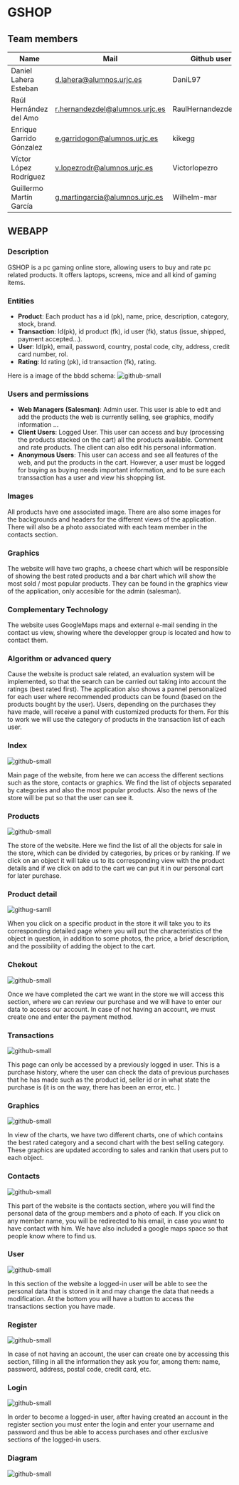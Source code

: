 # GSHOP

## Team members

| Name | Mail | Github user|
|--------|--------|------------|
|Daniel Lahera Esteban| d.lahera@alumnos.urjc.es | DaniL97 |
|Raúl Hernández del Amo| r.hernandezdel@alumnos.urjc.es | RaulHernandezdelAmo |
|Enrique Garrido Gónzalez | e.garridogon@alumnos.urjc.es | kikegg |
|Víctor López Rodríguez | v.lopezrodr@alumnos.urjc.es | Victorlopezro |
|Guillermo Martín García | g.martingarcia@alumnos.urjc.es | Wilhelm-mar |

## WEBAPP

### Description

GSHOP is a pc gaming online store, allowing users to buy and rate pc related products. It offers laptops, screens, mice and all kind of gaming items.

### Entities

* **Product**: Each product has a id (pk), name, price, description, category, stock, brand.
* **Transaction**: Id(pk), id product (fk), id user (fk), status (issue, shipped, payment accepted...).
* **User**: Id(pk), email, password, country, postal code, city, address, credit card number, rol.
* **Rating**: Id rating (pk), id transaction (fk), rating.

Here is a image of the bbdd schema:
![github-small](https://github.com/CodeURJC-DAW-2019-20/webapp14/blob/develop/imagereadme/bbdd.png)

### Users and permissions

* **Web Managers (Salesman)**: Admin user. This user is able to edit and add the products the web is currently selling, see graphics, modify information ...
* **Client Users**: Logged User. This user can access and buy (processing the products stacked on the cart) all the products available. Comment and rate products. The client can also edit his personal information.  
* **Anonymous Users**: This user can access and see all features of the web, and put the products in the cart. However, a user must be logged for buying as buying needs important information, and to be sure each transsaction has a user and view his shopping list.  

### Images

All products have one associated image. There are also some images for the backgrounds and headers for the different views of the application. There will also be a photo associated with each team member in the contacts section.

### Graphics

The website will have two graphs, a cheese chart which will be responsible of showing the best rated products and a bar chart which will show the most sold / most popular products. They can be found in the graphics view of the application, only accesible for the admin (salesman). 

### Complementary Technology

The website uses GoogleMaps maps and external e-mail sending in the contact us view, showing where the developper group is located and how to contact them.

### Algorithm or advanced query

Cause the website is product sale related, an evaluation system will be implemented, so that the search can be carried out taking into account the ratings (best rated first). The application also shows a pannel personalized for each user where recommended products can be found (based on the products bought by the user).
Users, depending on the purchases they have made, will receive a panel with customized products for them.
For this to work we will use the category of products in the transaction list of each user.

### Index
![github-small](https://github.com/CodeURJC-DAW-2019-20/webapp14/blob/develop/imagereadme/Index.png)

Main page of the website, from here we can access the different sections such as the store, contacts or graphics. We find the list of objects separated by categories and also the most popular products. Also the news of the store will be put so that the user can see it.


### Products
![github-small](https://github.com/CodeURJC-DAW-2019-20/webapp14/blob/develop/imagereadme/Products.png)

The store of the website. Here we find the list of all the objects for sale in the store, which can be divided by categories, by prices or by ranking. If we click on an object it will take us to its corresponding view with the product details and if we click on add to the cart we can put it in our personal cart for later purchase.

### Product detail
![githug-samll](https://github.com/CodeURJC-DAW-2019-20/webapp14/blob/develop/imagereadme/Singleproduct.png)

When you click on a specific product in the store it will take you to its corresponding detailed page where you will put the characteristics of the object in question, in addition to some photos, the price, a brief description, and the possibility of adding the object to the cart.

### Chekout
![github-small](https://github.com/CodeURJC-DAW-2019-20/webapp14/blob/develop/imagereadme/Checkout.png)

Once we have completed the cart we want in the store we will access this section, where we can review our purchase and we will have to enter our data to access our account. In case of not having an account, we must create one and enter the payment method.

### Transactions
![github-small](https://github.com/CodeURJC-DAW-2019-20/webapp14/blob/develop/imagereadme/transactions.png)

This page can only be accessed by a previously logged in user. This is a purchase history, where the user can check the data of previous purchases that he has made such as the product id, seller id or in what state the purchase is (it is on the way, there has been an error, etc. )

### Graphics
![github-small](https://github.com/CodeURJC-DAW-2019-20/webapp14/blob/develop/imagereadme/Graphics.png)

In view of the charts, we have two different charts, one of which contains the best rated category and a second chart with the best selling category. These graphics are updated according to sales and rankin that users put to each object.

### Contacts
![github-small](https://github.com/CodeURJC-DAW-2019-20/webapp14/blob/develop/imagereadme/contact.png)

This part of the website is the contacts section, where you will find the personal data of the group members and a photo of each. If you click on any member name, you will be redirected to his email, in case you want to have contact with him. We have also included a google maps space so that people know where to find us.

### User
![github-small](https://github.com/CodeURJC-DAW-2019-20/webapp14/blob/develop/imagereadme/user.png)

In this section of the website a logged-in user will be able to see the personal data that is stored in it and may change the data that needs a modification. At the bottom you will have a button to access the transactions section you have made.

### Register
![github-small](https://github.com/CodeURJC-DAW-2019-20/webapp14/blob/develop/imagereadme/Register.png)

In case of not having an account, the user can create one by accessing this section, filling in all the information they ask you for, among them: name, password, address, postal code, credit card, etc.

### Login
![github-small](https://github.com/CodeURJC-DAW-2019-20/webapp14/blob/develop/imagereadme/Login.png)

In order to become a logged-in user, after having created an account in the register section you must enter the login and enter your username and password and thus be able to access purchases and other exclusive sections of the logged-in users.

### Diagram
![github-small](https://github.com/CodeURJC-DAW-2019-20/webapp14/blob/develop/imagereadme/Diagram.png)
